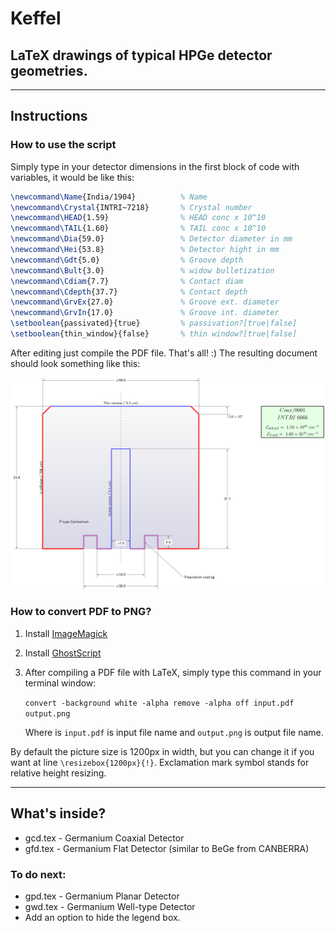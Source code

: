 # Keffel

## LaTeX drawings of typical HPGe detector geometries.

---

## Instructions

### How to use the script

Simply type in your detector dimensions in the first block of code with variables, it would be like this:

```latex
\newcommand\Name{India/1904}          % Name
\newcommand\Crystal{INTRI~7218}       % Crystal number
\newcommand\HEAD{1.59}                % HEAD conc x 10^10
\newcommand\TAIL{1.60}                % TAIL conc x 10^10
\newcommand\Dia{59.0}                 % Detector diameter in mm
\newcommand\Hei{53.8}                 % Detector hight in mm
\newcommand\Gdt{5.0}                  % Groove depth
\newcommand\Bult{3.0}                 % widow bulletization
\newcommand\Cdiam{7.7}                % Contact diam 
\newcommand\Cdepth{37.7}              % Contact depth
\newcommand\GrvEx{27.0}               % Groove ext. diameter
\newcommand\GrvIn{17.0}               % Groove int. diameter
\setboolean{passivated}{true}         % passivation?[true|false]
\setboolean{thin_window}{false}       % thin window?[true|false]
```

After editing just compile the PDF file. That's all! :) 
The resulting document should look something like this:

![Example drawing](https://github.com/framesfree/Keffel/blob/master/example.png)

### How to convert PDF to PNG?

1. Install [ImageMagick](https://imagemagick.org/script/download.php)

2. Install [GhostScript](https://www.ghostscript.com/download/gsdnld.html)

2. After compiling a PDF file with LaTeX, simply type this command in your terminal window:

    `convert -background white -alpha remove -alpha off input.pdf output.png`

    Where is `input.pdf` is input file name and `output.png` is output file name.

By default the picture size is 1200px in width, but you can change it if you want at line `\resizebox{1200px}{!}`. Exclamation mark symbol stands for relative height resizing.

---

## What's inside?

- gcd.tex - Germanium Coaxial Detector
- gfd.tex - Germanium Flat Detector (similar to BeGe from CANBERRA)

### To do next:

- gpd.tex - Germanium Planar Detector
- gwd.tex - Germanium Well-type Detector
- Add an option to hide the legend box.
